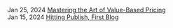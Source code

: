 
[//]: # (2023-11-24   [Understanding the mischievous `defer&#40;&#41;` statement in Go]&#40;blog/posts/04.md&#41; <br>)

[//]: # (2024-10-15   [Bug-Free Focus: Brain Hacks for Peak Engineering Performance]&#40;blog/posts/03.md&#41; <br>)

[//]: # (2023-09-11   [Mastering the Art of Value-Based Pricing]&#40;blog/posts/02.md&#41; <br>)
Jan 25, 2024   [Mastering the Art of Value-Based Pricing](blog/posts/02.md) <br>
Jan 15, 2024   [Hitting Publish, First Blog](blog/posts/01.md) <br>





[//]: # ()
[//]: # (| **Data**  	  |                   **Posts**                                    	                   |)

[//]: # (|:------------:|:----------------------------------------------------------------------------------:|)

[//]: # (| 2023-11-24 	 | [Understanding the mischievous `defer&#40;&#41;` statement in Go]&#40;blog/posts/04.md&#41;      	 |)

[//]: # (| 2024-10-15 	 | [Bug-Free Focus: Brain Hacks for Peak Engineering Performance]&#40;blog/posts/03.md&#41; 	 |)

[//]: # (| 2023-09-11 	 | [Mastering the Art of Value-Based Pricing]&#40;blog/posts/02.md&#41;                     	 |)

[//]: # (| 2023-09-09 	 | [Hitting Publish, First Blog]&#40;blog/posts/01.md&#41;                                  	 |)